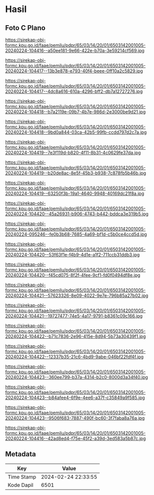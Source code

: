 # Hasil

## Foto C Plano

https://sirekap-obj-formc.kpu.go.id/faae/pemilu/pdpr/65/03/14/20/01/6503142001005-20240224-104416--a50ee181-9e66-422e-b70a-3e59214cf569.jpg

https://sirekap-obj-formc.kpu.go.id/faae/pemilu/pdpr/65/03/14/20/01/6503142001005-20240224-104417--13b3e878-e793-40f4-beee-0ff10a2c5829.jpg

https://sirekap-obj-formc.kpu.go.id/faae/pemilu/pdpr/65/03/14/20/01/6503142001005-20240224-104417--4dc8a616-610a-4296-bff2-db7a12727276.jpg

https://sirekap-obj-formc.kpu.go.id/faae/pemilu/pdpr/65/03/14/20/01/6503142001005-20240224-104418--b7a2119e-09b7-4b7e-986d-2e3000be9d21.jpg

https://sirekap-obj-formc.kpu.go.id/faae/pemilu/pdpr/65/03/14/20/01/6503142001005-20240224-104418--9bd0a844-03ca-42b5-99fb-ccdd797d2c7a.jpg

https://sirekap-obj-formc.kpu.go.id/faae/pemilu/pdpr/65/03/14/20/01/6503142001005-20240224-104419--7e3f119d-b820-4f11-8b31-4c0629fe37da.jpg

https://sirekap-obj-formc.kpu.go.id/faae/pemilu/pdpr/65/03/14/20/01/6503142001005-20240224-104419--b20de8ac-8e5f-45b3-b938-7c878fb5b46b.jpg

https://sirekap-obj-formc.kpu.go.id/faae/pemilu/pdpr/65/03/14/20/01/6503142001005-20240224-104419--63250f3b-19a1-4640-9948-40169dc21f8a.jpg

https://sirekap-obj-formc.kpu.go.id/faae/pemilu/pdpr/65/03/14/20/01/6503142001005-20240224-104420--45a26931-b906-4743-b442-bddca3e319b5.jpg

https://sirekap-obj-formc.kpu.go.id/faae/pemilu/pdpr/65/03/14/20/01/6503142001005-20240224-095246--fe0b3b68-7685-4a69-bf1d-c5b0ce4ccd5d.jpg

https://sirekap-obj-formc.kpu.go.id/faae/pemilu/pdpr/65/03/14/20/01/6503142001005-20240224-104420--53f63f1e-f4b9-4d1e-a1f2-711ccb31ddb3.jpg

https://sirekap-obj-formc.kpu.go.id/faae/pemilu/pdpr/65/03/14/20/01/6503142001005-20240224-104420--f45cd075-8f2f-4fee-9cf1-fd0f0494df8e.jpg

https://sirekap-obj-formc.kpu.go.id/faae/pemilu/pdpr/65/03/14/20/01/6503142001005-20240224-104421--57623326-8e09-4022-9e7e-796b85a27b02.jpg

https://sirekap-obj-formc.kpu.go.id/faae/pemilu/pdpr/65/03/14/20/01/6503142001005-20240224-104421--19727477-74e5-4a17-9791-b8361c09c166.jpg

https://sirekap-obj-formc.kpu.go.id/faae/pemilu/pdpr/65/03/14/20/01/6503142001005-20240224-104422--b71c7836-2e96-415e-8d94-5b73a30439f1.jpg

https://sirekap-obj-formc.kpu.go.id/faae/pemilu/pdpr/65/03/14/20/01/6503142001005-20240224-104422--12337b35-21c6-4bd9-9abe-046bf22fdf4f.jpg

https://sirekap-obj-formc.kpu.go.id/faae/pemilu/pdpr/65/03/14/20/01/6503142001005-20240224-104423--360ee799-b37a-4314-b2c0-8000d3a34f40.jpg

https://sirekap-obj-formc.kpu.go.id/faae/pemilu/pdpr/65/03/14/20/01/6503142001005-20240224-104423--b84afee4-6f9e-4ee6-a37f-c35849a9f585.jpg

https://sirekap-obj-formc.kpu.go.id/faae/pemilu/pdpr/65/03/14/20/01/6503142001005-20240224-104423--9506f683-7887-490f-bc60-3f7faba8a76a.jpg

https://sirekap-obj-formc.kpu.go.id/faae/pemilu/pdpr/65/03/14/20/01/6503142001005-20240224-104416--42ad8ed4-f75e-45f2-a39d-3ed583a5b87c.jpg


## Metadata

| Key        | Value               |
| ---------- | ------------------- |
| Time Stamp | 2024-02-24 22:33:55 |
| Kode Dapil | 6501                |



